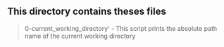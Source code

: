 ## This directory contains theses files

> 0-current_working_directory' - This script prints the absolute path name of the current working directory
